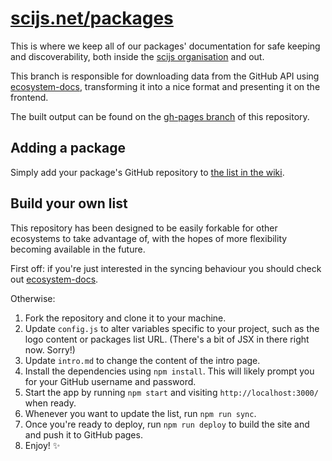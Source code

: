 # [scijs.net/packages](http://scijs.net/packages/)

This is where we keep all of our packages' documentation for safe keeping and discoverability, both inside the [scijs organisation](https://github.com/scijs) and out.

This branch is responsible for downloading data from the GitHub API using [ecosystem-docs](https://github.com/hughsk/ecosystem-docs), transforming it into a nice format and presenting it on the frontend.

The built output can be found on the [gh-pages branch](https://github.com/scijs/packages/tree/gh-pages) of this repository.

## Adding a package

Simply add your package's GitHub repository to [the list in the wiki](https://github.com/scijs/packages/wiki/Packages).

## Build your own list

This repository has been designed to be easily forkable for other ecosystems to take advantage of, with the hopes of more flexibility becoming available in the future.

First off: if you're just interested in the syncing behaviour you should check out [ecosystem-docs](https://github.com/hughsk/ecosystem-docs).

Otherwise:

1. Fork the repository and clone it to your machine.
1. Update `config.js` to alter variables specific to your project, such as the logo content or packages list URL. (There's a bit of JSX in there right now. Sorry!)
1. Update `intro.md` to change the content of the intro page.
1. Install the dependencies using `npm install`. This will likely prompt you for your GitHub username and password.
1. Start the app by running `npm start` and visiting `http://localhost:3000/` when ready.
1. Whenever you want to update the list, run `npm run sync`.
1. Once you're ready to deploy, run `npm run deploy` to build the site and and push it to GitHub pages.
1. Enjoy! :sparkles:
